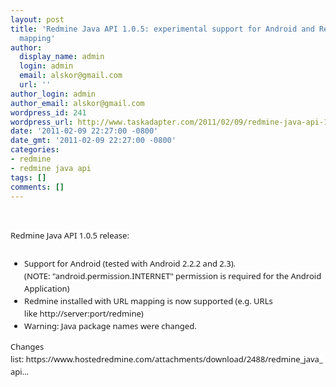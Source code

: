```yaml
---
layout: post
title: 'Redmine Java API 1.0.5: experimental support for Android and Redmine''s URL
  mapping'
author:
  display_name: admin
  login: admin
  email: alskor@gmail.com
  url: ''
author_login: admin
author_email: alskor@gmail.com
wordpress_id: 241
wordpress_url: http://www.taskadapter.com/2011/02/09/redmine-java-api-1-0-5-experimental-support-for-android-and-redmines-url-mapping/
date: '2011-02-09 22:27:00 -0800'
date_gmt: '2011-02-09 22:27:00 -0800'
categories:
- redmine
- redmine java api
tags: []
comments: []
---
```

<p><br/>
<div style="font-family: 'Lucida Grande', 'Lucida Sans Unicode', 'Segoe UI', Helvetica, Arial, sans-serif; font-size: 13px; line-height: 20px; margin-bottom: 25px;"><span style="background-color: white;">Redmine Java API 1.0.5 release:</span></div>
<ul style="font-family: 'Lucida Grande', 'Lucida Sans Unicode', 'Segoe UI', Helvetica, Arial, sans-serif; font-size: 13px; line-height: 20px;">
<li><span style="background-color: white;">Support for Android (tested with Android 2.2.2 and 2.3).<br/>(NOTE: "android.permission.INTERNET" permission is required for the Android Application)</span></li>
<li><span style="background-color: white;">Redmine installed with URL mapping is now supported (e.g. URLs like&nbsp;<a href="http://server:port/redmine" style="text-decoration: none;">http://server:port/redmine</a>)</span></li>
<li><span style="background-color: white;">Warning: Java package names were changed.</span></li></ul>
<div style="font-family: 'Lucida Grande', 'Lucida Sans Unicode', 'Segoe UI', Helvetica, Arial, sans-serif; font-size: 13px; line-height: 20px; margin-bottom: 25px;"><span style="background-color: white;">Changes list:&nbsp;<a href="https://www.hostedredmine.com/attachments/download/2488/redmine_java_api_1.0.5.pdf" style="text-decoration: none;">https://www.hostedredmine.com/attachments/download/2488/redmine_java_api...</a></span></div></p>
